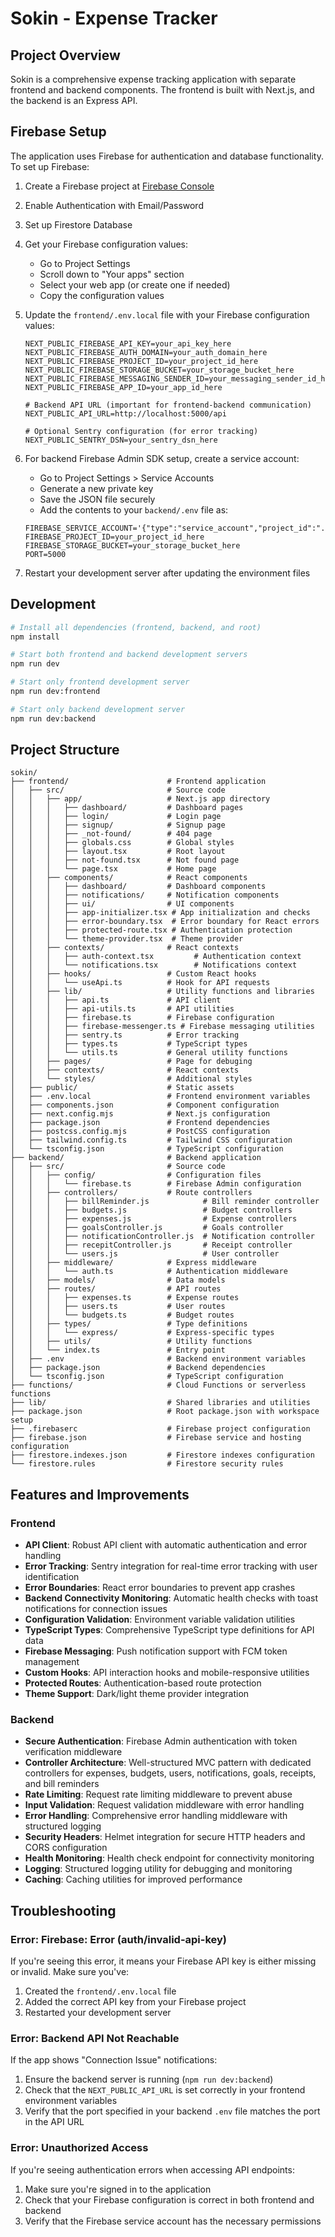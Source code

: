 # Sokin - Expense Tracker

## Project Overview

Sokin is a comprehensive expense tracking application with separate frontend and backend components. The frontend is built with Next.js, and the backend is an Express API.

## Firebase Setup

The application uses Firebase for authentication and database functionality. To set up Firebase:

1. Create a Firebase project at [Firebase Console](https://console.firebase.google.com/)
2. Enable Authentication with Email/Password
3. Set up Firestore Database
4. Get your Firebase configuration values:
   - Go to Project Settings
   - Scroll down to "Your apps" section
   - Select your web app (or create one if needed)
   - Copy the configuration values

5. Update the `frontend/.env.local` file with your Firebase configuration values:
   ```
   NEXT_PUBLIC_FIREBASE_API_KEY=your_api_key_here
   NEXT_PUBLIC_FIREBASE_AUTH_DOMAIN=your_auth_domain_here
   NEXT_PUBLIC_FIREBASE_PROJECT_ID=your_project_id_here
   NEXT_PUBLIC_FIREBASE_STORAGE_BUCKET=your_storage_bucket_here
   NEXT_PUBLIC_FIREBASE_MESSAGING_SENDER_ID=your_messaging_sender_id_here
   NEXT_PUBLIC_FIREBASE_APP_ID=your_app_id_here
   
   # Backend API URL (important for frontend-backend communication)
   NEXT_PUBLIC_API_URL=http://localhost:5000/api
   
   # Optional Sentry configuration (for error tracking)
   NEXT_PUBLIC_SENTRY_DSN=your_sentry_dsn_here
   ```

6. For backend Firebase Admin SDK setup, create a service account:
   - Go to Project Settings > Service Accounts
   - Generate a new private key
   - Save the JSON file securely
   - Add the contents to your `backend/.env` file as:
   ```
   FIREBASE_SERVICE_ACCOUNT='{"type":"service_account","project_id":"...","private_key_id":"...","private_key":"...","client_email":"...","client_id":"...","auth_uri":"...","token_uri":"...","auth_provider_x509_cert_url":"...","client_x509_cert_url":"..."}'
   FIREBASE_PROJECT_ID=your_project_id_here
   FIREBASE_STORAGE_BUCKET=your_storage_bucket_here
   PORT=5000
   ```

7. Restart your development server after updating the environment files

## Development

```bash
# Install all dependencies (frontend, backend, and root)
npm install

# Start both frontend and backend development servers
npm run dev

# Start only frontend development server
npm run dev:frontend

# Start only backend development server
npm run dev:backend
```

## Project Structure

```
sokin/
├── frontend/                      # Frontend application
│   ├── src/                       # Source code
│   │   ├── app/                   # Next.js app directory
│   │   │   ├── dashboard/         # Dashboard pages
│   │   │   ├── login/             # Login page
│   │   │   ├── signup/            # Signup page
│   │   │   ├── _not-found/        # 404 page
│   │   │   ├── globals.css        # Global styles
│   │   │   ├── layout.tsx         # Root layout
│   │   │   ├── not-found.tsx      # Not found page
│   │   │   └── page.tsx           # Home page
│   │   ├── components/            # React components
│   │   │   ├── dashboard/         # Dashboard components
│   │   │   ├── notifications/     # Notification components
│   │   │   ├── ui/                # UI components
│   │   │   ├── app-initializer.tsx # App initialization and checks
│   │   │   ├── error-boundary.tsx  # Error boundary for React errors
│   │   │   ├── protected-route.tsx # Authentication protection
│   │   │   └── theme-provider.tsx  # Theme provider
│   │   ├── contexts/              # React contexts
│   │   │   ├── auth-context.tsx         # Authentication context
│   │   │   └── notifications.tsx        # Notifications context
│   │   ├── hooks/                 # Custom React hooks
│   │   │   └── useApi.ts          # Hook for API requests
│   │   ├── lib/                   # Utility functions and libraries
│   │   │   ├── api.ts             # API client
│   │   │   ├── api-utils.ts       # API utilities
│   │   │   ├── firebase.ts        # Firebase configuration
│   │   │   ├── firebase-messenger.ts # Firebase messaging utilities
│   │   │   ├── sentry.ts          # Error tracking
│   │   │   ├── types.ts           # TypeScript types
│   │   │   └── utils.ts           # General utility functions
│   │   ├── pages/                 # Page for debuging
│   │   ├── contexts/              # React contexts
│   │   └── styles/                # Additional styles
│   ├── public/                    # Static assets
│   ├── .env.local                 # Frontend environment variables
│   ├── components.json            # Component configuration
│   ├── next.config.mjs            # Next.js configuration
│   ├── package.json               # Frontend dependencies
│   ├── postcss.config.mjs         # PostCSS configuration
│   ├── tailwind.config.ts         # Tailwind CSS configuration
│   └── tsconfig.json              # TypeScript configuration
├── backend/                       # Backend application
│   ├── src/                       # Source code
│   │   ├── config/                # Configuration files
│   │   │   └── firebase.ts        # Firebase Admin configuration
│   │   ├── controllers/           # Route controllers
│   │   │   ├── billReminder.js            # Bill reminder controller
│   │   │   ├── budgets.js                 # Budget controllers
│   │   │   ├── expenses.js                # Expense controllers
│   │   │   ├── goalsController.js         # Goals controller
│   │   │   ├── notificationController.js  # Notification controller
│   │   │   ├── recepitController.js       # Receipt controller
│   │   │   └── users.js                   # User controller
│   │   ├── middleware/            # Express middleware
│   │   │   └── auth.ts            # Authentication middleware
│   │   ├── models/                # Data models
│   │   ├── routes/                # API routes
│   │   │   ├── expenses.ts        # Expense routes
│   │   │   ├── users.ts           # User routes
│   │   │   └── budgets.ts         # Budget routes
│   │   ├── types/                 # Type definitions
│   │   │   └── express/           # Express-specific types
│   │   ├── utils/                 # Utility functions
│   │   └── index.ts               # Entry point
│   ├── .env                       # Backend environment variables
│   ├── package.json               # Backend dependencies
│   └── tsconfig.json              # TypeScript configuration
├── functions/                     # Cloud Functions or serverless functions
├── lib/                           # Shared libraries and utilities
├── package.json                   # Root package.json with workspace setup
├── .firebaserc                    # Firebase project configuration
├── firebase.json                  # Firebase service and hosting configuration
├── firestore.indexes.json         # Firestore indexes configuration
└── firestore.rules                # Firestore security rules
```

## Features and Improvements

### Frontend
- **API Client**: Robust API client with automatic authentication and error handling
- **Error Tracking**: Sentry integration for real-time error tracking with user identification
- **Error Boundaries**: React error boundaries to prevent app crashes
- **Backend Connectivity Monitoring**: Automatic health checks with toast notifications for connection issues
- **Configuration Validation**: Environment variable validation utilities
- **TypeScript Types**: Comprehensive TypeScript type definitions for API data
- **Firebase Messaging**: Push notification support with FCM token management
- **Custom Hooks**: API interaction hooks and mobile-responsive utilities
- **Protected Routes**: Authentication-based route protection
- **Theme Support**: Dark/light theme provider integration

### Backend
- **Secure Authentication**: Firebase Admin authentication with token verification middleware
- **Controller Architecture**: Well-structured MVC pattern with dedicated controllers for expenses, budgets, users, notifications, goals, receipts, and bill reminders
- **Rate Limiting**: Request rate limiting middleware to prevent abuse
- **Input Validation**: Request validation middleware with error handling
- **Error Handling**: Comprehensive error handling middleware with structured logging
- **Security Headers**: Helmet integration for secure HTTP headers and CORS configuration
- **Health Monitoring**: Health check endpoint for connectivity monitoring
- **Logging**: Structured logging utility for debugging and monitoring
- **Caching**: Caching utilities for improved performance

## Troubleshooting

### Error: Firebase: Error (auth/invalid-api-key)

If you're seeing this error, it means your Firebase API key is either missing or invalid. Make sure you've:
1. Created the `frontend/.env.local` file
2. Added the correct API key from your Firebase project
3. Restarted your development server

### Error: Backend API Not Reachable

If the app shows "Connection Issue" notifications:
1. Ensure the backend server is running (`npm run dev:backend`)
2. Check that the `NEXT_PUBLIC_API_URL` is set correctly in your frontend environment variables
3. Verify that the port specified in your backend `.env` file matches the port in the API URL

### Error: Unauthorized Access

If you're seeing authentication errors when accessing API endpoints:
1. Make sure you're signed in to the application
2. Check that your Firebase configuration is correct in both frontend and backend
3. Verify that the Firebase service account has the necessary permissions 